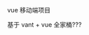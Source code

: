 <!--
 * @Author: zhangzheng
 * @Date: 2020-08-06 15:12:46
 * @LastEditors: zhangzheng
 * @LastEditTime: 2020-08-21 10:24:43
 * @Descripttion:
-->

vue 移动端项目

基于 vant + vue 全家桶???
